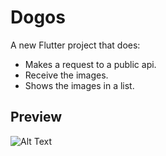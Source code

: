 # Dogos

A new Flutter project that does:
- Makes a request to a public api.
- Receive the images.
- Shows the images in a list.

## Preview

![Alt Text](https://media.giphy.com/media/IdNzUlGOrsRKmZkslR/giphy.gif)


